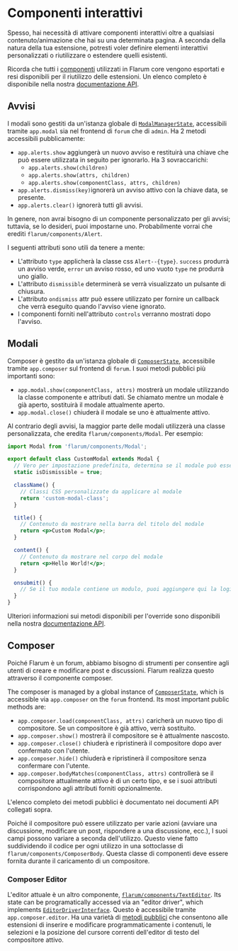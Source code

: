 # Componenti interattivi

Spesso, hai necessità di attivare componenti interattivi oltre a qualsiasi contenuto/animazione che hai su una determinata pagina. A seconda della natura della tua estensione, potresti voler definire elementi interattivi personalizzati o riutilizzare o estendere quelli esistenti.

Ricorda che tutti i [componenti](frontend.md#components) utilizzati in Flarum core vengono esportati e resi disponibili per il riutilizzo delle estensioni. Un elenco completo è disponibile nella nostra [documentazione API](https://api.docs.flarum.org/js/master/identifiers.html).

## Avvisi

I modali sono gestiti da un'istanza globale di [`ModalManagerState`](https://api.docs.flarum.org/js/master/class/src/common/states/modalmanagerstate.js~modalmanagerstate), accessibili tramite `app.modal` sia nel frontend di `forum` che di `admin`. Ha 2 metodi accessibili pubblicamente:

- `app.alerts.show` aggiungerà un nuovo avviso e restituirà una chiave che può essere utilizzata in seguito per ignorarlo. Ha 3 sovraccarichi:
  - `app.alerts.show(children)`
  - `app.alerts.show(attrs, children)`
  - `app.alerts.show(componentClass, attrs, children)`
- `app.alerts.dismiss(key)`ignorerà un avviso attivo con la chiave data, se presente.
- `app.alerts.clear()` ignorerà tutti gli avvisi.

In genere, non avrai bisogno di un componente personalizzato per gli avvisi; tuttavia, se lo desideri, puoi impostarne uno. Probabilmente vorrai che erediti `flarum/components/Alert`.

I seguenti attributi sono utili da tenere a mente:

- L'attributo `type` applicherà la classe css `Alert--{type}`. `success` produrrà un avviso verde, `error` un avviso rosso, ed uno vuoto `type` ne produrrà uno giallo.
- L'attributo `dismissible` determinerà se verrà visualizzato un pulsante di chiusura.
- L'attributo `ondismiss` attr può essere utilizzato per fornire un callback che verrà eseguito quando l'avviso viene ignorato.
- I componenti forniti nell'attributo `controls` verranno mostrati dopo l'avviso.

## Modali

Composer è gestito da un'istanza globale di [`ComposerState`]([https://api.docs.flarum.org/js/master/class/src/common/states/modalmanagerstate.js~modalmanagerstate), accessibile tramite `app.composer` sul frontend di `forum`. I suoi metodi pubblici più importanti sono:

- `app.modal.show(componentClass, attrs)` mostrerà un modale utilizzando la classe componente e attributi dati. Se chiamato mentre un modale è già aperto, sostituirà il modale attualmente aperto.
- `app.modal.close()` chiuderà il modale se uno è attualmente attivo.

Al contrario degli avvisi, la maggior parte delle modali utilizzerà una classe personalizzata, che eredita `flarum/components/Modal`. Per esempio:

```jsx
import Modal from 'flarum/components/Modal';

export default class CustomModal extends Modal {
  // Vero per impostazione predefinita, determina se il modale può essere ignorato facendo clic sullo sfondo o nell'angolo in alto a destra.
  static isDismissible = true;

  className() {
    // Classi CSS personalizzate da applicare al modale
    return 'custom-modal-class';
  }

  title() {
    // Contenuto da mostrare nella barra del titolo del modale
    return <p>Custom Modal</p>;
  }

  content() {
    // Contenuto da mostrare nel corpo del modale
    return <p>Hello World!</p>;
  }

  onsubmit() {
    // Se il tuo modale contiene un modulo, puoi aggiungere qui la logica di elaborazione dello stesso.
  }
}
```

Ulteriori informazioni sui metodi disponibili per l'override sono disponibili nella nostra [documentazione API](https://api.docs.flarum.org/js/master/class/src/common/components/modal.js~modal).

## Composer

Poiché Flarum è un forum, abbiamo bisogno di strumenti per consentire agli utenti di creare e modificare post e discussioni. Flarum realizza questo attraverso il componente composer.

The composer is managed by a global instance of [`ComposerState`](https://api.docs.flarum.org/js/master/class/src/common/states/modalmanagerstate.js~modalmanagerstate), which is accessible via `app.composer` on the `forum` frontend. Its most important public methods are:

- `app.composer.load(componentClass, attrs)` caricherà un nuovo tipo di compositore. Se un compositore è già attivo, verrà sostituito.
- `app.composer.show()` mostrerà il compositore se è attualmente nascosto.
- `app.composer.close()` chiuderà e ripristinerà il compositore dopo aver confermato con l'utente.
- `app.composer.hide()` chiuderà e ripristinerà il compositore senza confermare con l'utente.
- `app.composer.bodyMatches(componentClass, attrs)` controllerà se il compositore attualmente attivo è di un certo tipo, e se i suoi attributi corrispondono agli attributi forniti opzionalmente.

L'elenco completo dei metodi pubblici è documentato nei documenti API collegati sopra.

Poiché il compositore può essere utilizzato per varie azioni (avviare una discussione, modificare un post, rispondere a una discussione, ecc.), I suoi campi possono variare a seconda dell'utilizzo. Questo viene fatto suddividendo il codice per ogni utilizzo in una sottoclasse di `flarum/components/ComposerBody`. Questa classe di componenti deve essere fornita durante il caricamento di un compositore.

### Composer Editor

L'editor attuale è un altro componente, [`flarum/components/TextEditor`](https://api.docs.flarum.org/js/master/class/src/forum/components/texteditor.js~texteditor). Its state can be programatically accessed via an "editor driver", which implements [`EditorDriverInterface`](https://github.com/flarum/core/blob/master/js/src/common/utils/EditorDriverInterface.ts). Questo è accessibile tramite `app.composer.editor`. Ha una varietà di [metodi pubblici](https://api.docs.flarum.org/js/master/class/src/common/utils/supertextarea.js~supertextarea) che consentono alle estensioni di inserire e modificare programmaticamente i contenuti, le selezioni e la posizione del cursore correnti dell'editor di testo del compositore attivo.
